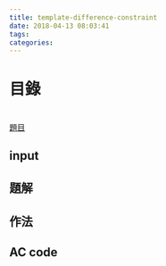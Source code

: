 ```yaml
---
title: template-difference-constraint
date: 2018-04-13 08:03:41
tags:
categories:
---
```

目錄
===

#
[題目]()

## input

## 題解

## 作法

## AC code
```cpp
```
